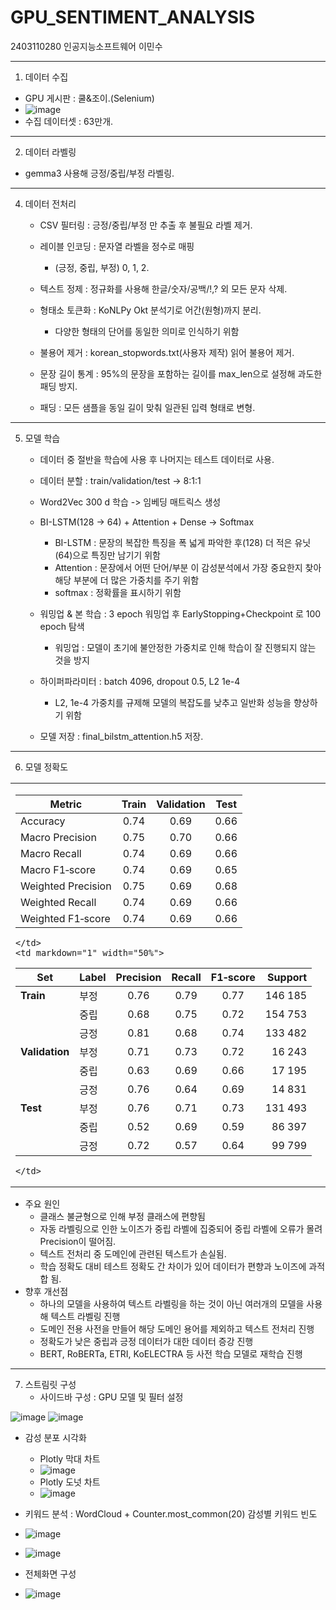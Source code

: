 # GPU_SENTIMENT_ANALYSIS

2403110280 인공지능소프트웨어 이민수

-------------------------------------------------------------------------------------------------

1. 데이터 수집
  - GPU 게시판 : 쿨&조이.(Selenium)
  - ![image](https://github.com/user-attachments/assets/635e4e3f-c52e-4b13-88d9-4c4c27ba0d64)
  - 수집 데이터셋 : 63만개.

-------------------------------------------------------------------------------------------------

2. 데이터 라벨링
  - gemma3 사용해 긍정/중립/부정 라벨링.

-------------------------------------------------------------------------------------------------

4. 데이터 전처리
   - CSV 필터링 : 긍정/중립/부정 만 추출 후 불필요 라벨 제거.

   - 레이블 인코딩 : 문자열 라벨을 정수로 매핑
     - (긍정, 중립, 부정) 0, 1, 2.
   
   - 텍스트 정제 : 정규화를 사용해 한글/숫자/공백/!,? 외 모든 문자 삭제.

   - 형태소 토큰화 : KoNLPy Okt 분석기로 어간(원형)까지 분리.
     - 다양한 형태의 단어를 동일한 의미로 인식하기 위함

   - 불용어 제거 : korean_stopwords.txt(사용자 제작) 읽어 불용어 제거.

   - 문장 길이 통계 : 95%의 문장을 포함하는 길이를 max_len으로 설정해 과도한 패딩 방지.

   - 패딩 : 모든 샘플을 동일 길이 맞춰 일관된 입력 형태로 변형.

-------------------------------------------------------------------------------------------------

5. 모델 학습
   - 데이터 중 절반을 학습에 사용 후 나머지는 테스트 데이터로 사용.
   
   - 데이터 분할 : train/validation/test -> 8:1:1
   
   - Word2Vec 300 d 학습 -> 임베딩 매트릭스 생성
   
   - BI-LSTM(128 -> 64) + Attention + Dense → Softmax
     - BI-LSTM : 문장의 복잡한 특징을 폭 넓게 파악한 후(128) 더 적은 유닛(64)으로 특징만 남기기 위함
     - Attention : 문장에서 어떤 단어/부분 이 감성분석에서 가장 중요한지 찾아 해당 부분에 더 많은 가중치를 주기 위함
     - softmax : 정확률을 표시하기 위함

   - 워밍업 & 본 학습 : 3 epoch 워밍업 후 EarlyStopping+Checkpoint 로 100 epoch 탐색
     - 워밍업 : 모델이 초기에 불안정한 가중치로 인해 학습이 잘 진행되지 않는 것을 방지
   
   - 하이퍼파라미터 : batch 4096, dropout 0.5, L2 1e-4
     - L2, 1e-4 가중치를 규제해 모델의 복잡도를 낮추고 일반화 성능을 향상하기 위함
   
   - 모델 저장 : final_bilstm_attention.h5 저장.

-------------------------------------------------------------------------------------------------

6. 모델 정확도

<!-- 좌우 50 %씩 배분 -->
<table>
  <tr>
    <td markdown="1" width="50%">

<!-- ────────── 표 A ────────── -->
| Metric            | Train | Validation | Test |
|-------------------|:-----:|:----------:|:----:|
| Accuracy          | 0.74  | 0.69       | 0.66 |
| Macro Precision   | 0.75  | 0.70       | 0.66 |
| Macro Recall      | 0.74  | 0.69       | 0.66 |
| Macro F1‐score    | 0.74  | 0.69       | 0.65 |
| Weighted Precision| 0.75  | 0.69       | 0.68 |
| Weighted Recall   | 0.74  | 0.69       | 0.66 |
| Weighted F1‐score | 0.74  | 0.69       | 0.66 |

    </td>
    <td markdown="1" width="50%">

<!-- ────────── 표 B ────────── -->
| Set         | Label | Precision | Recall | F1‐score | Support |
|-------------|-------|:---------:|:------:|:--------:|--------:|
| **Train**   | 부정  | 0.76 | 0.79 | 0.77 | 146 185 |
|             | 중립  | 0.68 | 0.75 | 0.72 | 154 753 |
|             | 긍정  | 0.81 | 0.68 | 0.74 | 133 482 |
| **Validation** | 부정  | 0.71 | 0.73 | 0.72 |  16 243 |
|             | 중립  | 0.63 | 0.69 | 0.66 |  17 195 |
|             | 긍정  | 0.76 | 0.64 | 0.69 |  14 831 |
| **Test**    | 부정  | 0.76 | 0.71 | 0.73 | 131 493 |
|             | 중립  | 0.52 | 0.69 | 0.59 |  86 397 |
|             | 긍정  | 0.72 | 0.57 | 0.64 |  99 799 |

    </td>
  </tr>
</table>


   - 주요 원인
     - 클래스 불균형으로 인해 부정 클래스에 편향됨
     - 자동 라벨링으로 인한 노이즈가 중립 라벨에 집중되어 중립 라벨에 오류가 몰려 Precision이 떨어짐.
     - 텍스트 전처리 중 도메인에 관련된 텍스트가 손실됨.
     - 학습 정확도 대비 테스트 정확도 간 차이가 있어 데이터가 편향과 노이즈에 과적합 됨.
  - 향후 개선점
    - 하나의 모델을 사용하여 텍스트 라벨링을 하는 것이 아닌 여러개의 모델을 사용해 텍스트 라벨링 진행
    - 도메인 전용 사전을 만들어 해당 도메인 용어를 제외하고 텍스트 전처리 진행
    - 정확도가 낮은 중립과 긍정 데이터가 대한 데이터 증강 진행
    - BERT, RoBERTa, ETRI, KoELECTRA 등 사전 학습 모델로 재학습 진행

-------------------------------------------------------------------------------------------------

7. 스트림릿 구성
   - 사이드바 구성 : GPU 모델 및 필터 설정
  
![image](https://github.com/user-attachments/assets/29993d59-81e6-4756-81a2-0f1dd24e9fb1)
![image](https://github.com/user-attachments/assets/4d7daf70-88b1-437e-8005-807f84e1385c)


   - 감성 분포 시각화
       - Plotly 막대 차트
       - ![image](https://github.com/user-attachments/assets/25e14ae1-8d3b-47a6-a3ab-00257c65c725)
       - Plotly 도넛 차트
       - ![image](https://github.com/user-attachments/assets/59c8d225-5b6f-4ad2-bb91-a512734e8153)
  - 키워드 분석 : WordCloud + Counter.most_common(20) 감성별 키워드 빈도
  - ![image](https://github.com/user-attachments/assets/b5f14f8e-6a61-4e69-8308-27484d46cc5f)
  - ![image](https://github.com/user-attachments/assets/df2908d7-98e6-4fa6-b7c0-4bff77d72ef3)

  - 전체화면 구성
  - ![image](https://github.com/user-attachments/assets/6c4c17ee-c1a0-46fd-b591-f5868c39c1ce)



